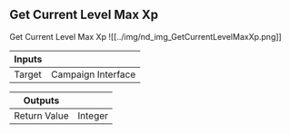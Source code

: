 ## Get Current Level Max Xp
Get Current Level Max Xp
![[../img/nd_img_GetCurrentLevelMaxXp.png]]

|Inputs||
|--|--|
| Target | Campaign Interface |

|Outputs||
|--|--|
| Return Value | Integer |
